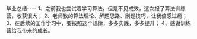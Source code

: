 毕业总结----
1、之前我也尝试着学习算法，但是不见成效，这次报了算法训练营，收获很大；
2、老师教的算法理论、解题思路、刷题技巧，让我倍感过瘾；
3、在后续的工作学习中，要按照这个规律，多多实践，多多提升；
4、感谢训练营给我带来的成长。